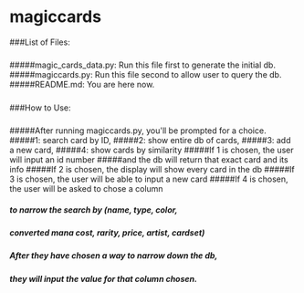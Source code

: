 # magiccards

###List of Files:
#####
#####
#####magic_cards_data.py: Run this file first to generate the initial db.
#####magiccards.py: Run this file second to allow user to query the db.
#####README.md: You are here now.
#####
#####
###How to Use:
#####
#####After running magiccards.py, you'll be prompted for a choice.
#####1: search card by ID,
#####2: show entire db of cards,
#####3: add a new card,
#####4: show cards by similarity
#####If 1 is chosen, the user will input an id number
#####and the db will return that exact card and its info
#####If 2 is chosen, the display will show every card in the db
#####If 3 is chosen, the user will be able to input a new card
#####If 4 is chosen, the user will be asked to chose a column
#####   to narrow the search by (name, type, color,
#####   converted mana cost, rarity, price, artist, cardset)
#####   After they have chosen a way to narrow down the db,
#####   they will input the value for that column chosen.
